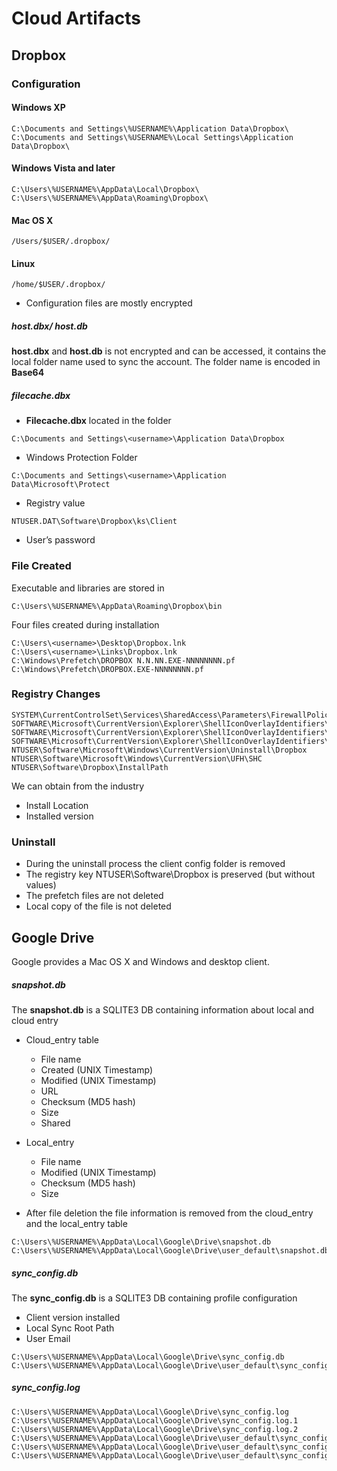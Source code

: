 # Cloud Artifacts

## Dropbox

### Configuration

#### Windows XP
```
C:\Documents and Settings\%USERNAME%\Application Data\Dropbox\
C:\Documents and Settings\%USERNAME%\Local Settings\Application Data\Dropbox\
```
#### Windows Vista and later
```
C:\Users\%USERNAME%\AppData\Local\Dropbox\
C:\Users\%USERNAME%\AppData\Roaming\Dropbox\
```
#### Mac OS X
```
/Users/$USER/.dropbox/
```

#### Linux
```
/home/$USER/.dropbox/
```

* Configuration files are mostly encrypted

##### host.dbx/ host.db

**host.dbx** and **host.db** is not encrypted and can be accessed, it contains the local folder name used to sync the account. The folder name is encoded in **Base64**

##### filecache.dbx

* **Filecache.dbx** located in the folder

```
C:\Documents and Settings\<username>\Application Data\Dropbox
```
* Windows Protection Folder
```
C:\Documents and Settings\<username>\Application Data\Microsoft\Protect
```
* Registry value
```
NTUSER.DAT\Software\Dropbox\ks\Client
```
* User’s password

### File Created

Executable and libraries are stored in
```
C:\Users\%USERNAME%\AppData\Roaming\Dropbox\bin
```

Four files created during installation
```
C:\Users\<username>\Desktop\Dropbox.lnk
C:\Users\<username>\Links\Dropbox.lnk
C:\Windows\Prefetch\DROPBOX N.N.NN.EXE-NNNNNNNN.pf
C:\Windows\Prefetch\DROPBOX.EXE-NNNNNNNN.pf
```

### Registry Changes

```
SYSTEM\CurrentControlSet\Services\SharedAccess\Parameters\FirewallPolicy\FirewallRules
SOFTWARE\Microsoft\CurrentVersion\Explorer\ShellIconOverlayIdentifiers\DropBoxExt1
SOFTWARE\Microsoft\CurrentVersion\Explorer\ShellIconOverlayIdentifiers\DropBoxExt1
SOFTWARE\Microsoft\CurrentVersion\Explorer\ShellIconOverlayIdentifiers\DropBoxExt1
NTUSER\Software\Microsoft\Windows\CurrentVersion\Uninstall\Dropbox
NTUSER\Software\Microsoft\Windows\CurrentVersion\UFH\SHC
NTUSER\Software\Dropbox\InstallPath
```

We can obtain from the industry
* Install Location
* Installed version

### Uninstall

* During the uninstall process the client config folder is removed
* The registry key NTUSER\Software\Dropbox is preserved (but without values)
* The prefetch files are not deleted
* Local copy of the file is not deleted


## Google Drive

Google provides a Mac OS X and Windows and desktop client.

##### snapshot.db

The **snapshot.db** is a SQLITE3 DB containing information about local and cloud entry
* Cloud_entry table
  * File name
  * Created (UNIX Timestamp)
  * Modified (UNIX Timestamp)
  * URL
  * Checksum (MD5 hash)
  * Size
  * Shared

* Local_entry
  * File name
  * Modified (UNIX Timestamp)
  * Checksum (MD5 hash)
  * Size

* After file deletion the file information is removed from the cloud_entry and the local_entry table


```
C:\Users\%USERNAME%\AppData\Local\Google\Drive\snapshot.db
C:\Users\%USERNAME%\AppData\Local\Google\Drive\user_default\snapshot.db
```
##### sync_config.db

The **sync_config.db** is a SQLITE3 DB containing profile configuration
* Client version installed
* Local Sync Root Path
* User Email

```
C:\Users\%USERNAME%\AppData\Local\Google\Drive\sync_config.db
C:\Users\%USERNAME%\AppData\Local\Google\Drive\user_default\sync_config.db
```

##### sync_config.log

```
C:\Users\%USERNAME%\AppData\Local\Google\Drive\sync_config.log
C:\Users\%USERNAME%\AppData\Local\Google\Drive\sync_config.log.1
C:\Users\%USERNAME%\AppData\Local\Google\Drive\sync_config.log.2
C:\Users\%USERNAME%\AppData\Local\Google\Drive\user_default\sync_config.log
C:\Users\%USERNAME%\AppData\Local\Google\Drive\user_default\sync_config.log.1
C:\Users\%USERNAME%\AppData\Local\Google\Drive\user_default\sync_config.log.2
```
